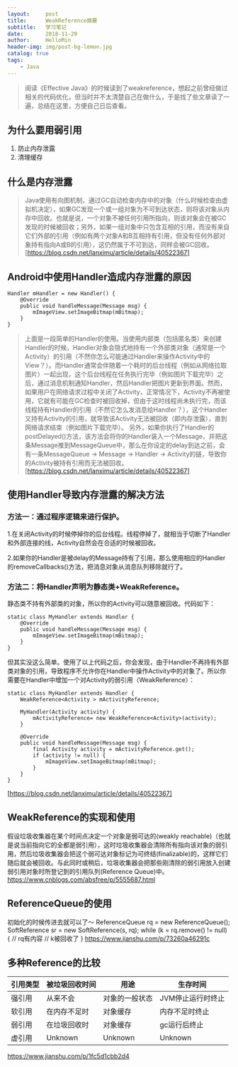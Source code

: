 ```yaml
---
layout:     post
title:      WeakReference摘要
subtitle:   学习笔记
date:       2018-11-29
author:     HelloMin
header-img: img/post-bg-lemon.jpg
catalog: true
tags:
    - Java
---
```


> 阅读《Effective Java》的时候读到了weakreference，想起之前曾经做过相关的代码优化，但当时并不太清楚自己在做什么，于是找了些文章读了一遍，总结在这里，方便自己日后查看。

## 为什么要用弱引用
1. 防止内存泄露
2. 清理缓存

## 什么是内存泄露
> Java使用有向图机制，通过GC自动检查内存中的对象（什么时候检查由虚拟机决定），如果GC发现一个或一组对象为不可到达状态，则将该对象从内存中回收。也就是说，一个对象不被任何引用所指向，则该对象会在被GC发现的时候被回收；另外，如果一组对象中只包含互相的引用，而没有来自它们外部的引用（例如有两个对象A和B互相持有引用，但没有任何外部对象持有指向A或B的引用），这仍然属于不可到达，同样会被GC回收。
[https://blog.csdn.net/lanximu/article/details/40522367]

## Android中使用Handler造成内存泄露的原因
```
Handler mHandler = new Handler() {
    @Override
    public void handleMessage(Message msg) {
        mImageView.setImageBitmap(mBitmap);
    }
}
```
> 上面是一段简单的Handler的使用。当使用内部类（包括匿名类）来创建Handler的时候，Handler对象会隐式地持有一个外部类对象（通常是一个Activity）的引用（不然你怎么可能通过Handler来操作Activity中的View？）。而Handler通常会伴随着一个耗时的后台线程（例如从网络拉取图片）一起出现，这个后台线程在任务执行完毕（例如图片下载完毕）之后，通过消息机制通知Handler，然后Handler把图片更新到界面。然而，如果用户在网络请求过程中关闭了Activity，正常情况下，Activity不再被使用，它就有可能在GC检查时被回收掉，但由于这时线程尚未执行完，而该线程持有Handler的引用（不然它怎么发消息给Handler？），这个Handler又持有Activity的引用，就导致该Activity无法被回收（即内存泄露），直到网络请求结束（例如图片下载完毕）。
另外，如果你执行了Handler的postDelayed()方法，该方法会将你的Handler装入一个Message，并把这条Message推到MessageQueue中，那么在你设定的delay到达之前，会有一条MessageQueue -> Message -> Handler -> Activity的链，导致你的Activity被持有引用而无法被回收。
[https://blog.csdn.net/lanximu/article/details/40522367]

## 使用Handler导致内存泄露的解决方法

### 方法一：通过程序逻辑来进行保护。

1.在关闭Activity的时候停掉你的后台线程。线程停掉了，就相当于切断了Handler和外部连接的线，Activity自然会在合适的时候被回收。

2.如果你的Handler是被delay的Message持有了引用，那么使用相应的Handler的removeCallbacks()方法，把消息对象从消息队列移除就行了。

### 方法二：将Handler声明为静态类+WeakReference。
静态类不持有外部类的对象，所以你的Activity可以随意被回收。代码如下：
```
static class MyHandler extends Handler {
    @Override
    public void handleMessage(Message msg) {
        mImageView.setImageBitmap(mBitmap);
    }
}
```
但其实没这么简单。使用了以上代码之后，你会发现，由于Handler不再持有外部类对象的引用，导致程序不允许你在Handler中操作Activity中的对象了。所以你需要在Handler中增加一个对Activity的弱引用（WeakReference）：
```
static class MyHandler extends Handler {
    WeakReference<Activity > mActivityReference;

    MyHandler(Activity activity) {
        mActivityReference= new WeakReference<Activity>(activity);
    }

    @Override
    public void handleMessage(Message msg) {
        final Activity activity = mActivityReference.get();
        if (activity != null) {
            mImageView.setImageBitmap(mBitmap);
        }
    }
}
```
[https://blog.csdn.net/lanximu/article/details/40522367]
## WeakReference的实现和使用
假设垃圾收集器在某个时间点决定一个对象是弱可达的(weakly reachable)（也就是说当前指向它的全都是弱引用），这时垃圾收集器会清除所有指向该对象的弱引用，然后垃圾收集器会把这个弱可达对象标记为可终结(finalizable)的，这样它们随后就会被回收。与此同时或稍后，垃圾收集器会把那些刚清除的弱引用放入创建弱引用对象时所登记到的引用队列(Reference Queue)中。
https://www.cnblogs.com/absfree/p/5555687.html

## ReferenceQueue的使用
初始化的时候传进去就可以了～
ReferenceQueue<String> rq = new ReferenceQueue<String>();
SoftReference<String> sr = new SoftReference<String>(s, rq);
while (k = rq.remove() != null) { // rq有内容
  // k被回收了
}
https://www.jianshu.com/p/73260a46291c

## 多种Reference的比较

| 引用类型 | 被垃圾回收时间 | 用途 | 生存时间 |
| ------ | ------ | ------ | -----|
| 强引用 | 从来不会 | 对象的一般状态 | JVM停止运行时终止 |
| 软引用 | 在内存不足时 |对象缓存 | 内存不足时终止 |
| 弱引用 |在垃圾回收时 | 对象缓存 | gc运行后终止 |
| 虚引用 | Unknown | Unknown | Unknown |


https://www.jianshu.com/p/1fc5d1cbb2d4
